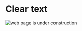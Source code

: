 # Clear text

![web page is under construction](https://docimages.blob.core.chinacloudapi.cn/images/commingsoon20210514.jpg)
